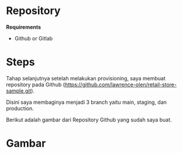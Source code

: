 # Repository

**Requirements**
- Github or Gitlab


# Steps

Tahap selanjutnya setelah melakukan provisioning, saya membuat repository pada Github (https://github.com/lawrence-olen/retail-store-sample.git).

Disini saya membaginya menjadi 3 branch yaitu main, staging, dan production.

Berikut adalah gambar dari Repository Github yang sudah saya buat.

# Gambar

